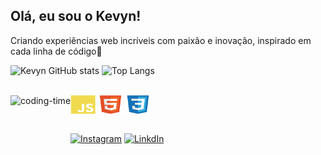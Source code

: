 ## Olá, eu sou o Kevyn!
Criando experiências web incríveis com paixão e inovação, inspirado em cada linha de código🌱

![Kevyn GitHub stats](https://github-readme-stats.vercel.app/api?username=ojesux&show_icons=true&theme=buefy&count_private=true)
![Top Langs](https://github-readme-stats.vercel.app/api/top-langs/?username=ojesux&hide_progress=true&theme=buefy)

<div style="display: inline_block"><br>
  <img align="left" height="250" alt="coding-time" src="code.gif">
  <img align="center" height="30" width="40" alt="js-icon"src="https://raw.githubusercontent.com/devicons/devicon/master/icons/javascript/javascript-plain.svg">
  <img align="center" height="30" width="40" alt="html-icon" src="https://raw.githubusercontent.com/devicons/devicon/master/icons/html5/html5-original.svg">
  <img align="center" height="30" width="40" alt="css-icon" src="https://raw.githubusercontent.com/devicons/devicon/master/icons/css3/css3-original.svg">
</div><br>

[![Instagram](https://img.shields.io/badge/Instagram-E4405F?style=for-the-badge&logo=instagram&logoColor=white)](https://instagram.com/ojesux)
[![LinkdIn](https://img.shields.io/badge/LinkedIn-0077B5?style=for-the-badge&logo=linkedin&logoColor=white)](https://www.linkedin.com/in/kevyn-jesus-334311288/)
